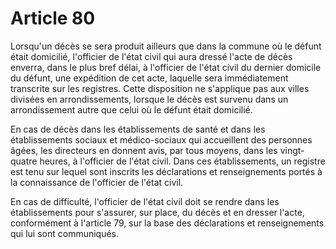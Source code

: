 # Article 80

Lorsqu'un décès se sera produit ailleurs que dans la commune où le défunt était domicilié, l'officier de l'état civil qui aura dressé l'acte de décès enverra, dans le plus bref délai, à l'officier de l'état civil du dernier domicile du défunt, une expédition de cet acte, laquelle sera immédiatement transcrite sur les registres. Cette disposition ne s'applique pas aux villes divisées en arrondissements, lorsque le décès est survenu dans un arrondissement autre que celui où le défunt était domicilié.

En cas de décès dans les établissements de santé et dans les établissements sociaux et médico-sociaux qui accueillent des personnes âgées, les directeurs en donnent avis, par tous moyens, dans les vingt-quatre heures, à l'officier de l'état civil. Dans ces établissements, un registre est tenu sur lequel sont inscrits les déclarations et renseignements portés à la connaissance de l'officier de l'état civil.

En cas de difficulté, l'officier de l'état civil doit se rendre dans les établissements pour s'assurer, sur place, du décès et en dresser l'acte, conformément à l'article 79, sur la base des déclarations et renseignements qui lui sont communiqués.
